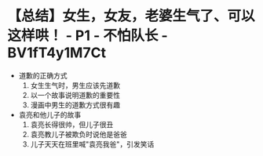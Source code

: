 # 【总结】女生，女友，老婆生气了、可以这样哄！ - P1 - 不怕队长 - BV1fT4y1M7Ct

-   道歉的正确方式
    1.  女生生气时，男生应该先道歉
    2.  以一个故事说明道歉的重要性
    3.  漫画中男生的道歉方式很有趣
-   袁亮和他儿子的故事
    1.  袁亮长得很帅，但儿子很丑
    2.  袁亮教儿子被欺负时说他是爸爸
    3.  儿子天天在班里喊"袁亮我爸"，引发笑话